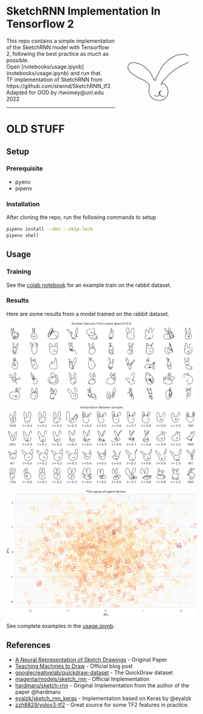 
# SketchRNN Implementation In Tensorflow 2
<img style="float: right;" width="216" height="216" src="assets/rabbits_1692_144.gif"> 
This repo contains a simple implementation of the SketchRNN model with Tensorflow 2, following the best practice as much as possible.
<br>
Open [notebooks/usage.ipynb](notebooks/usage.ipynb) and run that.
<br>
TF implementation of SketchRNN from https://github.com/stwind/SketchRNN_tf2
Adapted for OOD by rtwomey@unl.edu 2022

------


# OLD STUFF

## Setup

### Prerequisite

* pyenv
* pipenv

### Installation

After cloning the repo, run the following commands to setup

```sh
pipenv install --dev --skip-lock
pipenv shell
```

## Usage

### Training

See the [colab notebook](notebooks/train.ipynb) for an example train on the rabbit dataset.

### Results

Here are some results from a model trained on the rabbit dataset.

![random samples](assets/random_samples.png)



![Interpolation](assets/interp.png)



![pca](assets/pca.png)

See complete examples in the [usage.ipynb](notebooks/usage.ipynb).

## References

* [A Neural Representation of Sketch Drawings](https://arxiv.org/abs/1704.03477) - Original Paper
* [Teaching Machines to Draw](http://blog.otoro.net/2017/05/19/teaching-machines-to-draw/) - Official blog post
* [googlecreativelab/quickdraw-dataset](https://github.com/googlecreativelab/quickdraw-dataset) - The QuickDraw dataset
* [magenta/models/sketch_rnn](https://github.com/tensorflow/magenta/tree/master/magenta/models/sketch_rnn) - Official Implementation
* [hardmaru/sketch-rnn](https://github.com/hardmaru/sketch-rnn) - Original Implementation from the author of the paper @hardmaru
* [eyalzk/sketch_rnn_keras](https://github.com/eyalzk/sketch_rnn_keras) - Implementation based on Keras by @eyalzk
* [zzh8829/yolov3-tf2](https://github.com/zzh8829/yolov3-tf2) - Great source for some TF2 features in practice.
